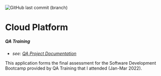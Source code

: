 ![GitHub last commit (branch)](https://img.shields.io/github/last-commit/aaronsmith1203/cloudplatform/development)
# Cloud Platform 

##### QA Training
- *see: [QA Project Documentation](/documentation/qa-project.md)*

This application forms the final assessment for the Software Development Bootcamp provided by QA Training that I attended (Jan-Mar 2022).
